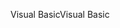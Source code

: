 <span data-ttu-id="ecd05-101">Visual Basic</span><span class="sxs-lookup"><span data-stu-id="ecd05-101">Visual Basic</span></span>